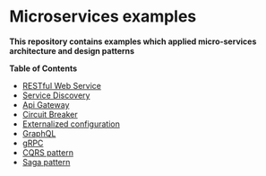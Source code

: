 # Microservices examples

**This repository contains examples which applied micro-services architecture and design patterns**

**Table of Contents**

* [RESTful Web Service](rest/)
* [Service Discovery](service-discovery/)
* [Api Gateway](api-gateway/)
* [Circuit Breaker](circuit-breaker/)
* [Externalized configuration](config/) 
* [GraphQL](graphql/)
* [gRPC](grpc/)
* [CQRS pattern](cqrs/)
* [Saga pattern](saga/)
